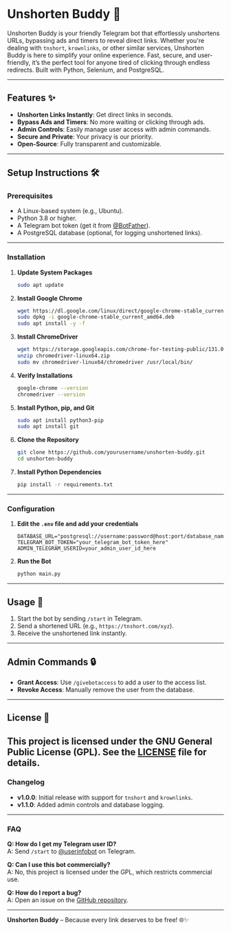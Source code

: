 # **Unshorten Buddy** 🚀

Unshorten Buddy is your friendly Telegram bot that effortlessly unshortens URLs, bypassing ads and timers to reveal direct links. Whether you're dealing with `tnshort`, `krownlinks`, or other similar services, 
Unshorten Buddy is here to simplify your online experience. Fast, secure, and user-friendly, it’s the perfect tool for anyone tired of clicking through endless redirects.
Built with Python, Selenium, and PostgreSQL.

---

## **Features** ✨

- **Unshorten Links Instantly**: Get direct links in seconds.
- **Bypass Ads and Timers**: No more waiting or clicking through ads.
- **Admin Controls**: Easily manage user access with admin commands.
- **Secure and Private**: Your privacy is our priority.
- **Open-Source**: Fully transparent and customizable.

---

## **Setup Instructions** 🛠️

### **Prerequisites**
- A Linux-based system (e.g., Ubuntu).
- Python 3.8 or higher.
- A Telegram bot token (get it from [@BotFather](https://core.telegram.org/bots#botfather)).
- A PostgreSQL database (optional, for logging unshortened links).

---

### **Installation**

1. **Update System Packages**
   ```bash
   sudo apt update
   ```

2. **Install Google Chrome**
   ```bash
   wget https://dl.google.com/linux/direct/google-chrome-stable_current_amd64.deb
   sudo dpkg -i google-chrome-stable_current_amd64.deb
   sudo apt install -y -f
   ```

3. **Install ChromeDriver**
   ```bash
   wget https://storage.googleapis.com/chrome-for-testing-public/131.0.6778.204/linux64/chromedriver-linux64.zip
   unzip chromedriver-linux64.zip
   sudo mv chromedriver-linux64/chromedriver /usr/local/bin/
   ```

4. **Verify Installations**
   ```bash
   google-chrome --version
   chromedriver --version
   ```

5. **Install Python, pip, and Git**
   ```bash
   sudo apt install python3-pip
   sudo apt install git
   ```

6. **Clone the Repository**
   ```bash
   git clone https://github.com/yourusername/unshorten-buddy.git
   cd unshorten-buddy
   ```

7. **Install Python Dependencies**
   ```bash
   pip install -r requirements.txt
   ```

---

### **Configuration**


1. **Edit the `.env` file and add your credentials**
     ```plaintext
     DATABASE_URL="postgresql://username:password@host:port/database_name"
     TELEGRAM_BOT_TOKEN="your_telegram_bot_token_here"
     ADMIN_TELEGRAM_USERID=your_admin_user_id_here
     ```

2. **Run the Bot**
   ```bash
   python main.py
   ```

---

## **Usage** 🤖

1. Start the bot by sending `/start` in Telegram.
2. Send a shortened URL (e.g., `https://tnshort.com/xyz`).
3. Receive the unshortened link instantly.

---

## **Admin Commands** 🔒

- **Grant Access**: Use `/givebotaccess` to add a user to the access list.
- **Revoke Access**: Manually remove the user from the database.

---
## **License** 📜

This project is licensed under the **GNU General Public License (GPL)**. See the [LICENSE](LICENSE) file for details.
---

### **Changelog**
- **v1.0.0**: Initial release with support for `tnshort` and `krownlinks`.
- **v1.1.0**: Added admin controls and database logging.

---

### **FAQ**
**Q: How do I get my Telegram user ID?**  
A: Send `/start` to [@userinfobot](https://t.me/userinfobot) on Telegram.

**Q: Can I use this bot commercially?**  
A: No, this project is licensed under the GPL, which restricts commercial use.

**Q: How do I report a bug?**  
A: Open an issue on the [GitHub repository](https://github.com/yourusername/unshorten-buddy/issues).

---

**Unshorten Buddy** – Because every link deserves to be free! 🌐✨
